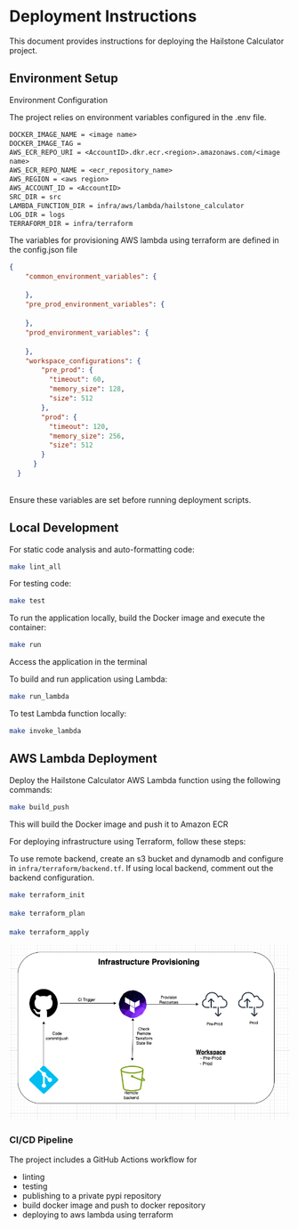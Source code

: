 # Deployment Instructions

This document provides instructions for deploying the Hailstone Calculator project.

## Environment Setup


Environment Configuration

The project relies on environment variables configured in the .env file.

```
DOCKER_IMAGE_NAME = <image name>
DOCKER_IMAGE_TAG = 
AWS_ECR_REPO_URI = <AccountID>.dkr.ecr.<region>.amazonaws.com/<image name>
AWS_ECR_REPO_NAME = <ecr_repository_name>
AWS_REGION = <aws region>
AWS_ACCOUNT_ID = <AccountID>
SRC_DIR = src
LAMBDA_FUNCTION_DIR = infra/aws/lambda/hailstone_calculator
LOG_DIR = logs
TERRAFORM_DIR = infra/terraform
```

The variables for provisioning AWS lambda using terraform are defined in the config.json file

```json
{
    "common_environment_variables": {
      
    },
    "pre_prod_environment_variables": {
      
    },
    "prod_environment_variables": {
      
    },
    "workspace_configurations": {
        "pre_prod": {
          "timeout": 60,
          "memory_size": 128,
          "size": 512
        },
        "prod": {
          "timeout": 120,
          "memory_size": 256,
          "size": 512
        }
      }
  }
  
```


Ensure these variables are set before running deployment scripts.



## Local Development

For static code analysis and auto-formatting code:

```bash
make lint_all
```


For testing code:

```bash
make test
```

To run the application locally, build the Docker image and execute the container:

```bash
make run
```
Access the application in the terminal

To build and run application using Lambda:

```bash
make run_lambda
```
To test Lambda function locally:

```bash
make invoke_lambda
```


## AWS Lambda Deployment

Deploy the Hailstone Calculator AWS Lambda function using the following commands:

```bash
make build_push
```

This will build the Docker image and push it to Amazon ECR

For deploying infrastructure using Terraform, follow these steps:

To use remote backend, create an s3 bucket and dynamodb and configure in ```infra/terraform/backend.tf```. If using local backend, comment out the backend configuration.

```bash
make terraform_init

make terraform_plan

make terraform_apply
```

![IaC](iac.png)


### CI/CD Pipeline

The project includes a GitHub Actions workflow for 

- linting
- testing
- publishing to a private pypi repository 
- build docker image and push to docker repository 
- deploying to aws lambda using terraform



